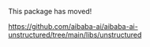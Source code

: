 This package has moved!

https://github.com/aibaba-ai/aibaba-ai-unstructured/tree/main/libs/unstructured

